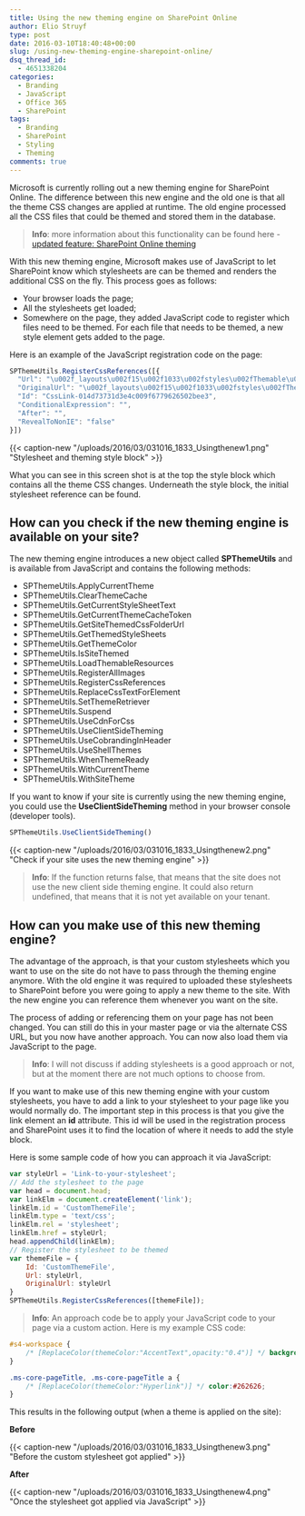 ```yaml
---
title: Using the new theming engine on SharePoint Online
author: Elio Struyf
type: post
date: 2016-03-10T18:40:48+00:00
slug: /using-new-theming-engine-sharepoint-online/
dsq_thread_id:
  - 4651338204
categories:
  - Branding
  - JavaScript
  - Office 365
  - SharePoint
tags:
  - Branding
  - SharePoint
  - Styling
  - Theming
comments: true
---
```


Microsoft is currently rolling out a new theming engine for SharePoint Online. The difference between this new engine and the old one is that all the theme CSS changes are applied at runtime. The old engine processed all the CSS files that could be themed and stored them in the database.

> **Info**: more information about this functionality can be found here - [updated feature: SharePoint Online theming](https://community.office365.com/en-us/b/news_hub/archive/2016/02/24/updated-feature-sharepoint-online-theming-for-first-release-customers-only)

With this new theming engine, Microsoft makes use of JavaScript to let SharePoint know which stylesheets are can be themed and renders the additional CSS on the fly. This process goes as follows:

*   Your browser loads the page;
*   All the stylesheets get loaded;
*   Somewhere on the page, they added JavaScript code to register which files need to be themed. For each file that needs to be themed, a new style element gets added to the page.

Here is an example of the JavaScript registration code on the page:

```javascript
SPThemeUtils.RegisterCssReferences([{
  "Url": "\u002f_layouts\u002f15\u002f1033\u002fstyles\u002fThemable\u002fcorev15.css?rev=3SPC0\u00252BvXtHg59ywd1lIxqg\u00253D\u00253DTAG154",
  "OriginalUrl": "\u002f_layouts\u002f15\u002f1033\u002fstyles\u002fThemable\u002fcorev15.css?rev=3SPC0\u00252BvXtHg59ywd1lIxqg\u00253D\u00253DTAG154",
  "Id": "CssLink-014d73731d3e4c009f6779626502bee3",
  "ConditionalExpression": "",
  "After": "",
  "RevealToNonIE": "false"
}])
```

{{< caption-new "/uploads/2016/03/031016_1833_Usingthenew1.png" "Stylesheet and theming style block" >}}

What you can see in this screen shot is at the top the style block which contains all the theme CSS changes. Underneath the style block, the initial stylesheet reference can be found.

## How can you check if the new theming engine is available on your site?

The new theming engine introduces a new object called **SPThemeUtils** and is available from JavaScript and contains the following methods:

*   SPThemeUtils.ApplyCurrentTheme
*   SPThemeUtils.ClearThemeCache
*   SPThemeUtils.GetCurrentStyleSheetText
*   SPThemeUtils.GetCurrentThemeCacheToken
*   SPThemeUtils.GetSiteThemedCssFolderUrl
*   SPThemeUtils.GetThemedStyleSheets
*   SPThemeUtils.GetThemeColor
*   SPThemeUtils.IsSiteThemed
*   SPThemeUtils.LoadThemableResources
*   SPThemeUtils.RegisterAllImages
*   SPThemeUtils.RegisterCssReferences
*   SPThemeUtils.ReplaceCssTextForElement
*   SPThemeUtils.SetThemeRetriever
*   SPThemeUtils.Suspend
*   SPThemeUtils.UseCdnForCss
*   SPThemeUtils.UseClientSideTheming
*   SPThemeUtils.UseCobrandingInHeader
*   SPThemeUtils.UseShellThemes
*   SPThemeUtils.WhenThemeReady
*   SPThemeUtils.WithCurrentTheme
*   SPThemeUtils.WithSiteTheme

If you want to know if your site is currently using the new theming engine, you could use the **UseClientSideTheming** method in your browser console (developer tools).

```javascript
SPThemeUtils.UseClientSideTheming()
```

{{< caption-new "/uploads/2016/03/031016_1833_Usingthenew2.png" "Check if your site uses the new theming engine" >}}

> **Info**: If the function returns false, that means that the site does not use the new client side theming engine. It could also return undefined, that means that it is not yet available on your tenant.

## How can you make use of this new theming engine?

The advantage of the approach, is that your custom stylesheets which you want to use on the site do not have to pass through the theming engine anymore. With the old engine it was required to uploaded these stylesheets to SharePoint before you were going to apply a new theme to the site. With the new engine you can reference them whenever you want on the site.

The process of adding or referencing them on your page has not been changed. You can still do this in your master page or via the alternate CSS URL, but you now have another approach. You can now also load them via JavaScript to the page.

> **Info**: I will not discuss if adding stylesheets is a good approach or not, but at the moment there are not much options to choose from.

If you want to make use of this new theming engine with your custom stylesheets, you have to add a link to your stylesheet to your page like you would normally do. The important step in this process is that you give the link element an **id** attribute. This id will be used in the registration process and SharePoint uses it to find the location of where it needs to add the style block.

Here is some sample code of how you can approach it via JavaScript:

```javascript
var styleUrl = 'Link-to-your-stylesheet';
// Add the stylesheet to the page
var head = document.head;
var linkElm = document.createElement('link');
linkElm.id = 'CustomThemeFile';
linkElm.type = 'text/css';
linkElm.rel = 'stylesheet';
linkElm.href = styleUrl;
head.appendChild(linkElm);
// Register the stylesheet to be themed
var themeFile = {
	Id: 'CustomThemeFile',
	Url: styleUrl,
	OriginalUrl: styleUrl
}
SPThemeUtils.RegisterCssReferences([themeFile]);
```

> **Info**: An approach code be to apply your JavaScript code to your page via a custom action.
Here is my example CSS code:

```css
#s4-workspace {
	/* [ReplaceColor(themeColor:"AccentText",opacity:"0.4")] */ background-color:#efefef;
}

.ms-core-pageTitle, .ms-core-pageTitle a {
	/* [ReplaceColor(themeColor:"Hyperlink")] */ color:#262626;
}
```

This results in the following output (when a theme is applied on the site):

**Before**

{{< caption-new "/uploads/2016/03/031016_1833_Usingthenew3.png" "Before the custom stylesheet got applied" >}}

**After**

{{< caption-new "/uploads/2016/03/031016_1833_Usingthenew4.png" "Once the stylesheet got applied via JavaScript" >}}